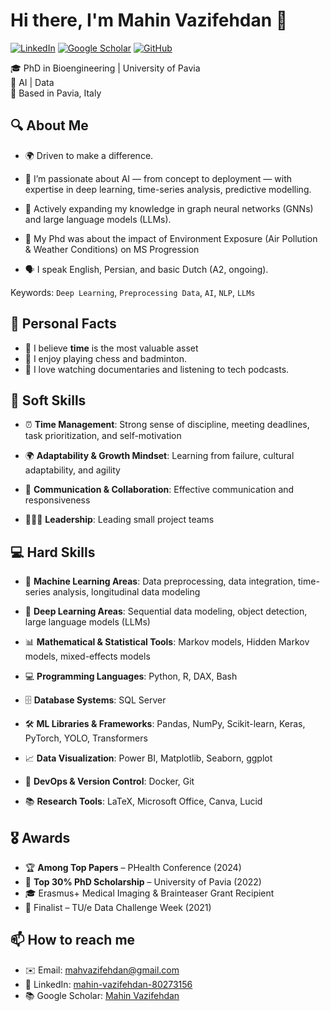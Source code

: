 # Hi there, I'm Mahin Vazifehdan 👋

[![LinkedIn](https://img.shields.io/badge/-LinkedIn-blue?logo=linkedin)](https://www.linkedin.com/in/mahin-vazifehdan-80273156/)
[![Google Scholar](https://img.shields.io/badge/-Google%20Scholar-black?logo=google-scholar&logoColor=white)](https://scholar.google.com/citations?user=RT58ucwAAAAJ&hl=en)
[![GitHub](https://img.shields.io/badge/-GitHub-181717?logo=github)](https://github.com/MahinVazifeh)

🎓 PhD in Bioengineering | University of Pavia  
🔬 AI | Data  
📍 Based in Pavia, Italy

## 🔍 About Me
  
  - 🌍 Driven to make a difference.
    
  - 🔭 I’m passionate about AI — from concept to deployment — with expertise in deep learning, time-series analysis, predictive modelling.

  - 🌱 Actively expanding my knowledge in graph neural networks (GNNs) and large language models (LLMs).
    
  - 🧪 My Phd was about the impact of Environment Exposure (Air Pollution & Weather Conditions) on MS Progression
    
  - 🗣️ I speak English, Persian, and basic Dutch (A2, ongoing).

Keywords: `Deep Learning`, `Preprocessing Data`, `AI`, `NLP`, `LLMs`

## 🎯 Personal Facts

- 🧘 I believe **time** is the most valuable asset
- 🧩 I enjoy playing chess and badminton.  
- 🎥 I love watching documentaries and listening to tech podcasts.  

## 🧠 Soft Skills

  - ⏰ **Time Management**: Strong sense of discipline, meeting deadlines, task prioritization, and self-motivation

  - 🌍 **Adaptability & Growth Mindset**: Learning from failure, cultural adaptability, and agility

  - 💬 **Communication & Collaboration**: Effective communication and responsiveness

  - 🧑‍🤝‍🧑 **Leadership**: Leading small project teams

## 💻 Hard Skills

  - 🤖 **Machine Learning Areas**: Data preprocessing, data integration, time-series analysis, longitudinal data modeling

  - 🧠 **Deep Learning Areas**: Sequential data modeling, object detection, large language models (LLMs)

  - 📊 **Mathematical & Statistical Tools**: Markov models, Hidden Markov models, mixed-effects models

  - 💻 **Programming Languages**: Python, R, DAX, Bash

  - 🗄️ **Database Systems**: SQL Server

  - 🛠️ **ML Libraries & Frameworks**: Pandas, NumPy, Scikit-learn, Keras, PyTorch, YOLO, Transformers

  - 📈 **Data Visualization**: Power BI, Matplotlib, Seaborn, ggplot

  - 🐳 **DevOps & Version Control**: Docker, Git

  - 📚 **Research Tools**: LaTeX, Microsoft Office, Canva, Lucid

## 🎖️ Awards

- 🏆 **Among Top Papers** – PHealth Conference (2024)  
- 🥇 **Top 30% PhD Scholarship** – University of Pavia (2022)  
- 🎓 Erasmus+ Medical Imaging & Brainteaser Grant Recipient  
- 🚀 Finalist – TU/e Data Challenge Week (2021)

## 📫 How to reach me

- ✉️ Email: mahvazifehdan@gmail.com  
- 💼 LinkedIn: [mahin-vazifehdan-80273156](https://www.linkedin.com/in/mahin-vazifehdan-80273156/)  
- 📚 Google Scholar: [Mahin Vazifehdan](https://scholar.google.com/citations?user=RT58ucwAAAAJ&hl=en)  

